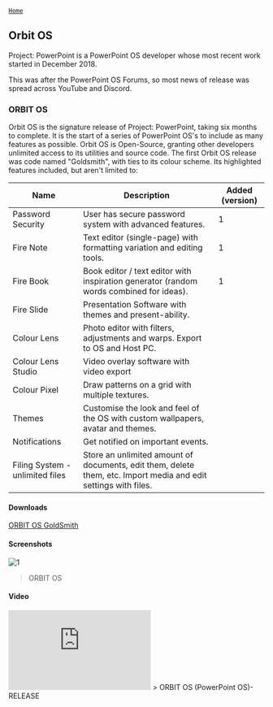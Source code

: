 [`Home`](https://hexa-one.github.io/pptos-wiki/)
## Orbit OS

Project: PowerPoint is a PowerPoint OS developer whose most recent work started in December 2018.

This was after the PowerPoint OS Forums, so most news of release was spread across YouTube and Discord.

### ORBIT OS 
Orbit OS is the signature release of Project: PowerPoint, taking six months to complete. It is the start of a series of PowerPoint OS's to include as many features as possible. Orbit OS is Open-Source, granting other developers unlimited access to its utilities and source code.
The first Orbit OS release was code named "Goldsmith", with ties to its colour scheme. Its highlighted features included, but aren't limited to:

|Name|Description|Added (version)|
|---|---|---|
|Password Security|User has secure password system with advanced features.|1|
|Fire Note|Text editor (single-page) with formatting variation and editing tools.|1|
|Fire Book|Book editor / text editor with inspiration generator (random words combined for ideas).|1|
|Fire Slide|Presentation Software with themes and present-ability.|
|Colour Lens|Photo editor with filters, adjustments and warps. Export to OS and Host PC.|
|Colour Lens Studio|Video overlay software with video export|
|Colour Pixel|Draw patterns on a grid with multiple textures.|
|Themes|Customise the look and feel of the OS with custom wallpapers, avatar and themes.|
|Notifications|Get notified on important events.|
|Filing System - unlimited files|Store an unlimited amount of documents, edit them, delete them, etc. Import media and edit settings with files.|

#### Downloads

[ORBIT OS GoldSmith](https://1drv.ms/u/s!AvVW-0Dap3RQkxEJmMTpXbTFt4XZ?e=Y8q2OY)

#### Screenshots

![1](https://user-images.githubusercontent.com/58103738/128825968-db9f7dcd-c1fd-4a93-9084-7b3958dfd72a.png)
> ORBIT OS

#### Video

<iframe width="280" height="157" src="https://www.youtube-nocookie.com/embed/V0w_HfFNYiU" title="YouTube video player" frameborder="0" allow="accelerometer; autoplay; clipboard-write; encrypted-media; gyroscope; picture-in-picture" allowfullscreen></iframe>
> ORBIT OS (PowerPoint OS)- RELEASE
